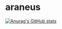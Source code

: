 # araneus
[![Anurag's GitHub stats](https://github-readme-stats.vercel.app/api?username=assassingyk)](https://github.com/anuraghazra/github-readme-stats)

